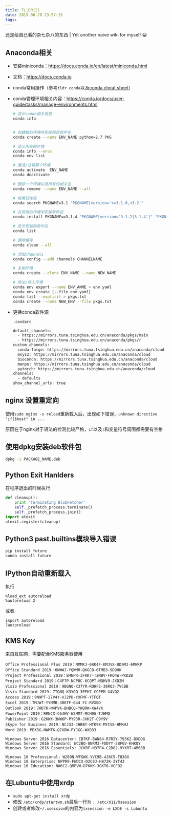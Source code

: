 ```yaml
---
title: TL;DR(2)
date: 2019-08-28 23:57:19
tags:
---
```


还是给自己看的杂七杂八的东西 | Yet another naive wiki for myself 😀

<!-- more -->

Anaconda相关
---

* 安装miniconda：https://docs.conda.io/en/latest/miniconda.html

* 文档：https://docs.conda.io

* conda常用操作（参考`tldr conda`以及[conda cheat sheet](https://docs.conda.io/projects/conda/en/latest/_downloads/1f5ecf5a87b1c1a8aaf5a7ab8a7a0ff7/conda-cheatsheet.pdf)）

* conda管理环境相关内容：https://conda.io/docs/user-guide/tasks/manage-environments.html

    ```sh
    # 显示conda相关信息
    conda info


    # 创建新的环境并安装指定软件包
    conda create --name ENV_NAME python=2.7 PKG

    # 显示所有的环境
    conda info --envs
    conda env list

    # 激活/注销某个环境
    conda activate  ENV_NAME
    conda deactivate

    # 删除一个环境以及所有的相关包
    conda remove --name ENV_NAME --all

    # 检索软件包
    conda search PKGNAME=3.1 "PKGNAME[version='>=3.1.0,<3.2'"

    # 在现有的环境中安装软件包
    conda install PKGNAME==3.1.4 "PKGNAME[version='3.1.2|3.1.4']" "PKGNAME>2.5,<3.2"

    # 显示安装的软件包
    conda list

    # 删除缓存
    conda clean --all

    # 添加channels
    conda config --add channels CHANNELNAME

    # 复制环境
    conda create --clone ENV_NAME --name NEW_NAME

    # 导出/导入环境
    conda env export --name ENV_ANME > env.yaml
    conda env create [--file env.yaml]
    conda list --explicit > pkgs.txt
    conda create --name NEW_ENV --file pkgs.txt
    ```

* 更换conda软件源

  `.condarc`

  ```sh
  default_channels:
    - https://mirrors.tuna.tsinghua.edu.cn/anaconda/pkgs/main
    - https://mirrors.tuna.tsinghua.edu.cn/anaconda/pkgs/r
  custom_channels:
    conda-forge: https://mirrors.tuna.tsinghua.edu.cn/anaconda/cloud
    msys2: https://mirrors.tuna.tsinghua.edu.cn/anaconda/cloud
    bioconda: https://mirrors.tuna.tsinghua.edu.cn/anaconda/cloud
    menpo: https://mirrors.tuna.tsinghua.edu.cn/anaconda/cloud
    pytorch: https://mirrors.tuna.tsinghua.edu.cn/anaconda/cloud
  channels:
    - defaults
  show_channel_urls: true
  ```

nginx 设置重定向
---

使用`sudo nginx -s reload`重新载入后，出现如下错误，`unknown directive "if($host" in ...`

原因在于nginx对于语法的检测比较严格，`if`以及`(`和变量符号周围都需要有空格

使用dpkg安装deb软件包
---

```sh
dpkg -i PACKAGE_NAME.deb
```

Python Exit Hanlders
---

在程序退出的时候执行

```python
def cleanup():
    print 'Terminating BlobFetcher'
    self._prefetch_process.terminate()
    self._prefetch_process.join()
import atexit
atexit.register(cleanup)
```


Python3 past.builtins模块导入错误
---
```sh
pip install future
conda install future
```

IPython自动重新载入
---

执行
```
%load_ext autoreload
%autoreload 2
```
或者
```
import autoreload
?autoreload
```

KMS Key
---

来自互联网，需要配合KMS服务器使用

```
Office Professional Plus 2019：NMMKJ-6RK4F-KMJVX-8D9MJ-6MWKP
Office Standard 2019：6NWWJ-YQWMR-QKGCB-6TMB3-9D9HK
Project Professional 2019：B4NPR-3FKK7-T2MBV-FRQ4W-PKD2B
Project Standard 2019：C4F7P-NCP8C-6CQPT-MQHV9-JXD2M
Visio Professional 2019：9BGNQ-K37YR-RQHF2-38RQ3-7VCBB
Visio Standard 2019：7TQNQ-K3YQQ-3PFH7-CCPPM-X4VQ2
Access 2019：9N9PT-27V4Y-VJ2PD-YXFMF-YTFQT
Excel 2019：TMJWT-YYNMB-3BKTF-644 FC-RVXBD
Outlook 2019：7HD7K-N4PVK-BHBCQ-YWQRW-XW4VK
PowerPoint 2019：RRNCX-C64HY-W2MM7-MCH9G-TJHMQ
Publisher 2019：G2KWX-3NW6P-PY93R-JXK2T-C9Y9V
Skype for Business 2019：NCJ33-JHBBY-HTK98-MYCV8-HMKHJ
Word 2019：PBX3G-NWMT6-Q7XBW-PYJGG-WXD33

Windows Server 2016 Datacenter: CB7KF-BWN84-R7R2Y-793K2-8XDDG
Windows Server 2016 Standard: WC2BQ-8NRM3-FDDYY-2BFGV-KHKQY
Windows Server 2016 Essentials: JCKRF-N37P4-C2D82-9YXRT-4M63B

Windows 10 Professional: W269N-WFGWX-YVC9B-4J6C9-T83GX
Windows 10 Enterprise: NPPR9-FWDCX-D2C8J-H872K-2YT43
Windows 10 Education: NW6C2-QMPVW-D7KKK-3GKT6-VCFB2
```

在Lubuntu中使用xrdp
---

* `sudo apt-get install xrdp`
* 修改 `/etc/xrdp/startwm.sh`最后一行为 `. /etc/X11/Xsession`
* 创建或者修改`~/.xsession`的内容为`lxsession -e LXDE -s Lubuntu`
